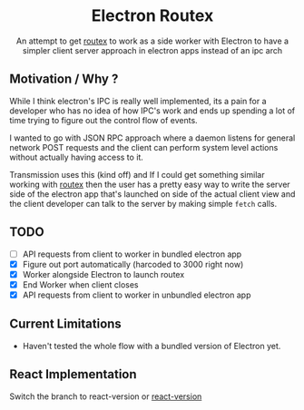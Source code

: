 <h1 align="center">
    Electron Routex
</h1>
<p align="center">
An attempt to get 
<a href="https://github.com/barelyhuman/routex">routex</a>
 to work as a side worker with Electron to have a simpler client server approach in electron apps instead of an ipc arch
</p>


## Motivation / Why ?

While I think electron's IPC is really well implemented, its a pain for a developer who has no idea of how IPC's work and ends up spending a lot of time trying to figure out the control flow of events.

I wanted to go with JSON RPC approach where a daemon listens for general network POST requests and the client can perform system level actions without actually having access to it. 

Transmission uses this (kind off) and If I could get something similar working with [routex](https://github.com/barelyhuman/routex) then the user has a pretty easy way to write the server side of the electron app that's launched on side of the actual client view and the client developer can talk to the server by making simple `fetch` calls.


## TODO

- [ ] API requests from client to worker in bundled electron app 
- [X] Figure out port automatically (harcoded to 3000 right now)
- [x] Worker alongside Electron to launch routex
- [x] End Worker when client closes
- [x] API requests from client to worker in unbundled electron app 

## Current Limitations

- Haven't tested the whole flow with a bundled version of Electron yet.


## React Implementation

Switch the branch to react-version or [react-version](https://github.com/barelyhuman/electron-routex/tree/react-version)


